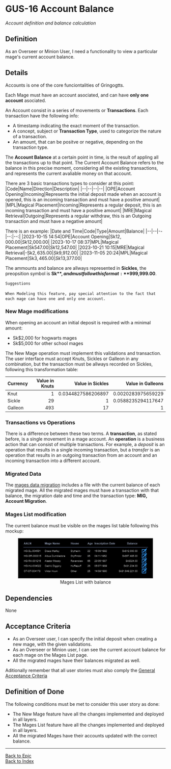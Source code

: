 # GUS-16 Account Balance
_Account definition and balance calculation_

## Definition
As an Overseer or Minion User, I need a functionality to view a particular mage's current account balance.

## Details

Accounts is one of the core funciontalities of Gringogtts.

Each Mage must have an account asociated, and can have **only one account** asociated.

An Account consist in a series of movements or **Transactions**. Each transaction have the following info:
* A timestamp indicating the exact moment of the transaction.
* A concept, subject or **Transaction Type**, used to categorize the nature of a transaction.
* An amount, that can be positve or negative, depending on the transaction type.

The **Account Balance** at a certain point in time, is the result of appling all the transactions up to that point. The Current Account Balance refers to the balance in this precise moment, considering all the existing transactions, and represents the current avaliable money on that account.

There are 3 basic transactions types to consider at this point:
|Code|Name|Direction|Description|
|--|--|--|--|
|OPE|Account Opening|Incoming|Represents the initial deposit made when an account is opened, this is an incoming transaction and must have a positive amount|
|MPL|Magical Placement|Incoming|Represents a regular deposit, this is an incoming transaction and must have a positive amount|
|MRE|Magical Retrieval|Outgoing|Represents a regular withdraw, this is an Outgoing transaction and must have a negative amount|

There is an example:
|Date and Time|Code|Type|Amount|Balance|
|--|--|--|--:|--:|
|2023-10-15 14:54|OPE|Account Opening|Sk$12,000.00|Sk$12,000.00|
|2023-10-17 08:37|MPL|Magical Placement|Sk$547.00|Sk$12,547.00|
|2023-10-21 10:15|MRE|Magical Retrieval|-Sk$2,635.00|Sk$9,912.00|
|2023-11-05 20:24|MPL|Magical Placement|Sk$3,465.00|Sk$13,377.00|

The ammounts and balance are allways represented in **Sickles**, the preopsition symbol is **Sk$**, and must follow this format: **$999,999.00**.


```
Suggestions 

When Modeling this feature, pay special attention to the fact that each mage can have one and only one account.
```

### New Mage modifications
When opening an account an initial deposit is required with a minimal amount:
* Sk$2,000 for hogwarts mages
* Sk$5,000 for other school mages

The New Mage operation must implement this validations and transaction. The user interface must accept Knuts, Sickles or Galleon in any combination, but the transaction must be allways recorded on Sickles, following this transformation table:

|Currency|Value in Knuts|Value in Sickles|Value in Galleons|
|--|--:|--:|--:|
|Knut|1|0.0344827586206897|0.0020283975659229|
|Sickle|29|1|0.0588235294117647|
|Galleon|493|17|1|

### Transactions vs Operations
There is a difference between these two terms. A **transaction**, as stated before, is a single movement in a mage account. An **operation** is a business action that can consist of multiple transactions. For example, a *deposit* is an operation that results in a single incoming transaction, but a *transfer* is an operation that results in an outgoing transaction from an account and an incoming transaction into a different account. 

### Migrated Data
The [mages data migration](../GEP-03-Mages/GUS-15-Mages-Migration.md) includes a file with the current balance of each migrated mage. All the migrated mages must have a transaction with that balance, the migration date and time and the transaction type: **MIG, Account Migration**.

### Mages List modification
The current balance must be visible on the mages list table following this mockup:
<figure align="center">
<img src="../assets/MagesListWithBalance.jpg" alt="Mages List with balance" title="Mages List with balance" width="800"> 
<figcaption>Mages List with balance</figcaption>
</figure>

## Dependencies
None

## Acceptance Criteria
* As an Overseer user, I can specify the initial deposit when creating a new mage, with the given validations.
* As an Overseer or Minion user, I can see the current account balance for each mage on the Mages List page.
* All the migrated mages have their balances migrated as well.

Aditionally remember that all user stories must also comply the [General Acceptance Criteria](../generalAcceptanceCriteria.md)

## Definition of Done
The following conditions must be met to consider this user story as done:
* The New Mage feature have all the changes implemented and deployed in all layers.
* The Mages List feature have all the changes implemented and deployed in all layers.
* All the migrated Mages have their accounts updated with the correct balance.

---
[Back to Epic](GEP-04-Accounts.md) <br>
[Back to Index](../../README.md)
